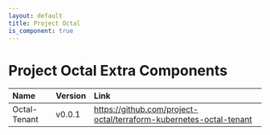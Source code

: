 ```yaml
---
layout: default
title: Project Octal
is_component: true
---
```


# Project Octal Extra Components

| Name                   | Version       | Link                                                                 |
|:-----------------------|:--------------|:---------------------------------------------------------------------|
| Octal-Tenant           | v0.0.1        | https://github.com/project-octal/terraform-kubernetes-octal-tenant   |